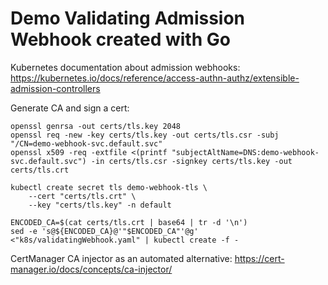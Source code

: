 # Demo Validating Admission Webhook created with Go

Kubernetes documentation about admission webhooks:
https://kubernetes.io/docs/reference/access-authn-authz/extensible-admission-controllers

Generate CA and sign a cert:
```
openssl genrsa -out certs/tls.key 2048
openssl req -new -key certs/tls.key -out certs/tls.csr -subj "/CN=demo-webhook-svc.default.svc"
openssl x509 -req -extfile <(printf "subjectAltName=DNS:demo-webhook-svc.default.svc") -in certs/tls.csr -signkey certs/tls.key -out certs/tls.crt
```

```
kubectl create secret tls demo-webhook-tls \
    --cert "certs/tls.crt" \
    --key "certs/tls.key" -n default 
```

```
ENCODED_CA=$(cat certs/tls.crt | base64 | tr -d '\n')
sed -e 's@${ENCODED_CA}@'"$ENCODED_CA"'@g' <"k8s/validatingWebhook.yaml" | kubectl create -f -
```

CertManager CA injector as an automated alternative:
https://cert-manager.io/docs/concepts/ca-injector/

